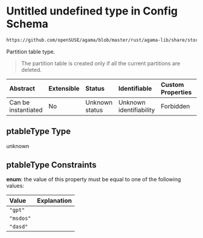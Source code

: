 # Untitled undefined type in Config Schema

```txt
https://github.com/openSUSE/agama/blob/master/rust/agama-lib/share/storage.schema.json#/$defs/partitionedDrive/properties/ptableType
```

Partition table type.

> The partition table is created only if all the current partitions are deleted.

| Abstract            | Extensible | Status         | Identifiable            | Custom Properties | Additional Properties | Access Restrictions | Defined In                                                          |
| :------------------ | :--------- | :------------- | :---------------------- | :---------------- | :-------------------- | :------------------ | :------------------------------------------------------------------ |
| Can be instantiated | No         | Unknown status | Unknown identifiability | Forbidden         | Allowed               | none                | [storage.schema.json\*](storage.schema.json "open original schema") |

## ptableType Type

unknown

## ptableType Constraints

**enum**: the value of this property must be equal to one of the following values:

| Value     | Explanation |
| :-------- | :---------- |
| `"gpt"`   |             |
| `"msdos"` |             |
| `"dasd"`  |             |
